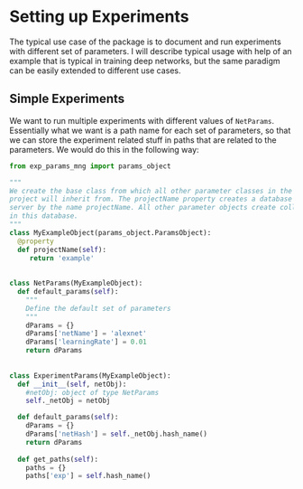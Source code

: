 # Setting up Experiments

The typical use case of the package is to document and run experiments with different set of parameters. 
I will describe typical usage with help of an example that is typical in training deep networks, but 
the same paradigm can be easily extended to different use cases. 

## Simple Experiments

We want to run multiple experiments with different values of ```NetParams```. Essentially what we want is 
a path name for each set of parameters, so that we can store the experiment related stuff in paths that are
related to the parameters. We would do this in the following way: 
```python
from exp_params_mng import params_object

""" 
We create the base class from which all other parameter classes in the
project will inherit from. The projectName property creates a database in the 
server by the name projectName. All other parameter objects create collections
in this database. 
""" 
class MyExampleObject(params_object.ParamsObject):
  @property
  def projectName(self):
     return 'example'
  
 
class NetParams(MyExampleObject):  
  def default_params(self):
    """ 
    Define the default set of parameters 
    """
    dParams = {}
    dParams['netName'] = 'alexnet'
    dParams['learningRate'] = 0.01
    return dParams
    
    
class ExperimentParams(MyExampleObject):
  def __init__(self, netObj):
    #netObj: object of type NetParams
    self._netObj = netObj

  def default_params(self):
    dParams = {}
    dParams['netHash'] = self._netObj.hash_name()
    return dParams
    
  def get_paths(self):
    paths = {}
    paths['exp'] = self.hash_name()
```


